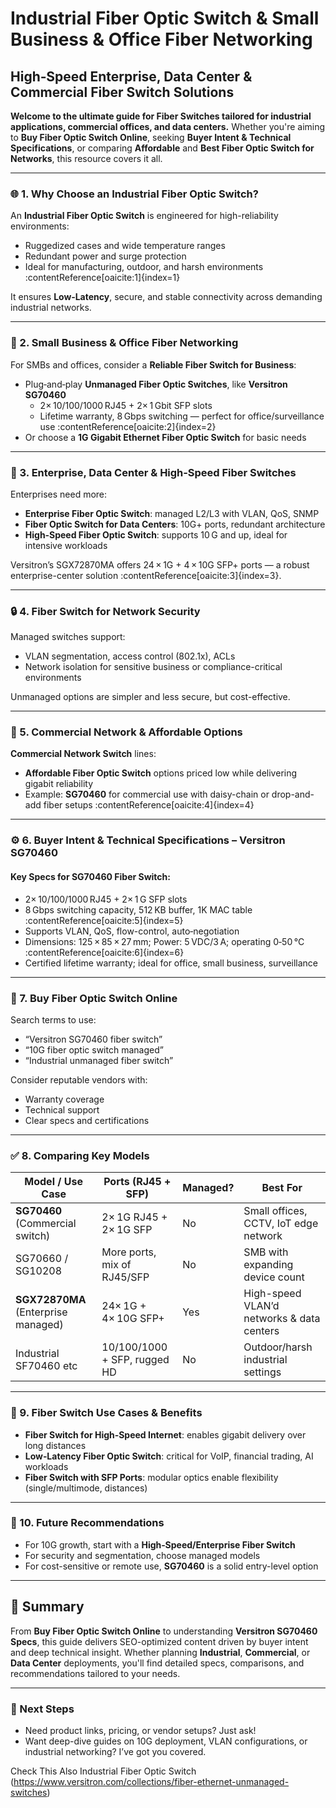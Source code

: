 # Industrial Fiber Optic Switch & Small Business & Office Fiber Networking  
## High‑Speed Enterprise, Data Center & Commercial Fiber Switch Solutions

**Welcome to the ultimate guide for Fiber Switches tailored for industrial applications, commercial offices, and data centers.** Whether you're aiming to **Buy Fiber Optic Switch Online**, seeking **Buyer Intent & Technical Specifications**, or comparing **Affordable** and **Best Fiber Optic Switch for Networks**, this resource covers it all.

---

### 🌐 1. Why Choose an Industrial Fiber Optic Switch?

An **Industrial Fiber Optic Switch** is engineered for high-reliability environments:
- Ruggedized cases and wide temperature ranges  
- Redundant power and surge protection  
- Ideal for manufacturing, outdoor, and harsh environments :contentReference[oaicite:1]{index=1}

It ensures **Low‑Latency**, secure, and stable connectivity across demanding industrial networks.

---

### 🏢 2. Small Business & Office Fiber Networking

For SMBs and offices, consider a **Reliable Fiber Switch for Business**:
- Plug‑and‑play **Unmanaged Fiber Optic Switches**, like **Versitron SG70460**  
  - 2× 10/100/1000 RJ45 + 2× 1 Gbit SFP slots  
  - Lifetime warranty, 8 Gbps switching — perfect for office/surveillance use :contentReference[oaicite:2]{index=2}  
- Or choose a **1G Gigabit Ethernet Fiber Optic Switch** for basic needs

---

### 💾 3. Enterprise, Data Center & High‑Speed Fiber Switches

Enterprises need more:
- **Enterprise Fiber Optic Switch**: managed L2/L3 with VLAN, QoS, SNMP  
- **Fiber Optic Switch for Data Centers**: 10G+ ports, redundant architecture  
- **High‑Speed Fiber Optic Switch**: supports 10 G and up, ideal for intensive workloads

Versitron’s SGX72870MA offers 24 × 1G + 4 × 10G SFP+ ports — a robust enterprise-center solution :contentReference[oaicite:3]{index=3}.

---

### 🔒 4. Fiber Switch for Network Security

Managed switches support:
- VLAN segmentation, access control (802.1x), ACLs  
- Network isolation for sensitive business or compliance-critical environments

Unmanaged options are simpler and less secure, but cost-effective.

---

### 🧰 5. Commercial Network & Affordable Options

**Commercial Network Switch** lines:
- **Affordable Fiber Optic Switch** options priced low while delivering gigabit reliability  
- Example: **SG70460** for commercial use with daisy-chain or drop-and-add fiber setups :contentReference[oaicite:4]{index=4}

---

### ⚙️ 6. Buyer Intent & Technical Specifications – Versitron SG70460

#### **Key Specs for SG70460 Fiber Switch**:
- 2× 10/100/1000 RJ45 + 2× 1 G SFP slots  
- 8 Gbps switching capacity, 512 KB buffer, 1K MAC table :contentReference[oaicite:5]{index=5}  
- Supports VLAN, QoS, flow-control, auto‑negotiation  
- Dimensions: 125 × 85 × 27 mm; Power: 5 VDC/3 A; operating 0‑50 °C :contentReference[oaicite:6]{index=6}  
- Certified lifetime warranty; ideal for office, small business, surveillance

---

### 🛒 7. Buy Fiber Optic Switch Online

Search terms to use:
- “Versitron SG70460 fiber switch”
- “10G fiber optic switch managed”
- “Industrial unmanaged fiber switch”

Consider reputable vendors with:
- Warranty coverage  
- Technical support  
- Clear specs and certifications

---

### ✅ 8. Comparing Key Models

| Model / Use Case                            | Ports (RJ45 + SFP)            | Managed? | Best For                                |
|--------------------------------------------|-------------------------------|----------|------------------------------------------|
| **SG70460** (Commercial switch)            | 2× 1G RJ45 + 2× 1G SFP         | No       | Small offices, CCTV, IoT edge network   |
| SG70660 / SG10208                          | More ports, mix of RJ45/SFP   | No       | SMB with expanding device count         |
| **SGX72870MA** (Enterprise managed)        | 24× 1G + 4× 10G SFP+           | Yes      | High-speed VLAN’d networks & data centers  |
| Industrial SF70460 etc                     | 10/100/1000 + SFP, rugged HD   | No       | Outdoor/harsh industrial settings  |

---

### 🎯 9. Fiber Switch Use Cases & Benefits

- **Fiber Switch for High‑Speed Internet**: enables gigabit delivery over long distances  
- **Low‑Latency Fiber Optic Switch**: critical for VoIP, financial trading, AI workloads  
- **Fiber Switch with SFP Ports**: modular optics enable flexibility (single/multimode, distances)

---

### 🔮 10. Future Recommendations

- For 10G growth, start with a **High‑Speed/Enterprise Fiber Switch**
- For security and segmentation, choose managed models
- For cost-sensitive or remote use, **SG70460** is a solid entry-level option

---

## 📝 Summary

From **Buy Fiber Optic Switch Online** to understanding **Versitron SG70460 Specs**, this guide delivers SEO-optimized content driven by buyer intent and deep technical insight. Whether planning **Industrial**, **Commercial**, or **Data Center** deployments, you'll find detailed specs, comparisons, and recommendations tailored to your needs.

---

### 📘 Next Steps

- Need product links, pricing, or vendor setups? Just ask!
- Want deep-dive guides on 10G deployment, VLAN configurations, or industrial networking? I’ve got you covered.

Check This Also Industrial Fiber Optic Switch (https://www.versitron.com/collections/fiber-ethernet-unmanaged-switches)
